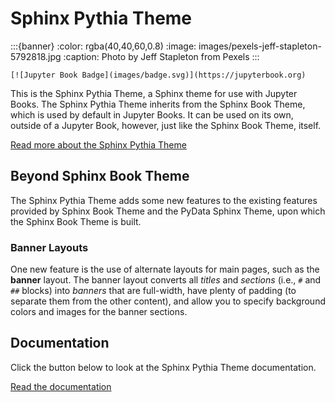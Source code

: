 # Sphinx Pythia Theme

:::{banner}
:color: rgba(40,40,60,0.8)
:image: images/pexels-jeff-stapleton-5792818.jpg
:caption: Photo by Jeff Stapleton from Pexels
:::

```{only} html
[![Jupyter Book Badge](images/badge.svg)](https://jupyterbook.org)
```

This is the Sphinx Pythia Theme, a Sphinx theme for use with Jupyter Books.
The Sphinx Pythia Theme inherits from the Sphinx Book Theme, which is used
by default in Jupyter Books.  It can be used on its own, outside of a Jupyter
Book, however, just like the Sphinx Book Theme, itself.

<span class="d-flex justify-content-center py-4">
  <a href="/about.html" role="button" class="btn btn-light btn-lg">
    Read more about the Sphinx Pythia Theme
  </a>
</span>

## Beyond Sphinx Book Theme

The Sphinx Pythia Theme adds some new features to the existing features
provided by Sphinx Book Theme and the PyData Sphinx Theme, upon which the
Sphinx Book Theme is built.

### Banner Layouts

One new feature is the use of alternate layouts  for main pages, such as
the **banner** layout.  The banner layout converts all *titles* and *sections*
(i.e., `#` and `##` blocks) into *banners* that are full-width, have plenty
of padding (to separate them from the other content), and allow you to specify
background colors and images for the banner sections.

## Documentation

Click the button below to look at the Sphinx Pythia Theme documentation.

<span class="d-flex justify-content-center py-4">
  <a href="/about.html" role="button" class="btn btn-primary btn-lg">
    Read the documentation
  </a>
</span>
